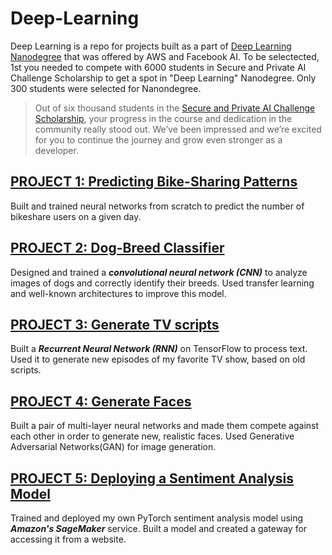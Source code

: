 # Deep-Learning
Deep Learning is a repo for projects built as a part of [Deep Learning Nanodegree](https://imp.i115008.net/7ZNNr?ref=oscarleo.com) that was offered by AWS and Facebook AI. To be selectected, 1st you needed to compete with 6000 students in Secure and Private AI Challenge Scholarship  to get a spot in  "Deep Learning" Nanodegree. Only 300 students were selected for Nanondegree.  
> Out of six thousand students in the [Secure and Private AI Challenge Scholarship](https://github.com/agatagruza/private-ai), your progress in the course and dedication in the community really stood out. We’ve been impressed and we’re excited for you to continue the journey and grow even stronger as a developer. 


## [PROJECT 1: Predicting Bike-Sharing Patterns](https://github.com/agatagruza/Deep-Learning/tree/master/Predicting%20Bike-Sharing%20Patterns)
Built and trained neural networks from scratch to predict the number of bikeshare users on a given day.

## [PROJECT 2: Dog-Breed Classifier](https://github.com/agatagruza/Deep-Learning/tree/master/Dog-Breed%20Classifier)
Designed and trained a __*convolutional neural network (CNN)*__ to analyze images of dogs and correctly identify their breeds. Used transfer learning and well-known architectures to improve this model. 

## [PROJECT 3: Generate TV scripts](https://github.com/agatagruza/Deep-Learning/tree/master/Generate%20TV%20Scripts)
Built a __*Recurrent Neural Network (RNN)*__ on TensorFlow to process text. Used it to generate new episodes of my favorite TV show, based on old scripts.

## [PROJECT 4: Generate Faces](https://github.com/agatagruza/Deep-Learning/tree/master/Generate%20Faces)
Built a pair of multi-layer neural networks and made them compete against each other in order to generate new, realistic faces. Used Generative Adversarial Networks(GAN) for image generation.

## [PROJECT 5: Deploying a Sentiment Analysis Model](https://github.com/agatagruza/Deep-Learning/tree/master/Deploying%20a%20Sentiment%20Analysis%20Model)
Trained and deployed my own PyTorch sentiment analysis model using __*Amazon's SageMaker*__ service. Built a model and created a gateway for accessing it from a website.
